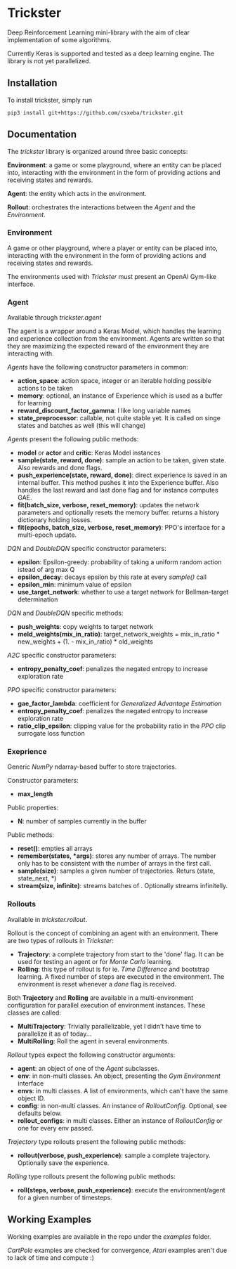 # Trickster

Deep Reinforcement Learning mini-library with the aim of clear implementation of some algorithms.

Currently Keras is supported and tested as a deep learning engine. The library is not yet parallelized.

## Installation

To install trickster, simply run

`pip3 install git+https://github.com/csxeba/trickster.git`

## Documentation

The *trickster* library is organized around three basic concepts:

**Environment**: a game or some playground, where an entity can be placed into, interacting with the environment in the form of providing
actions and receiving states and rewards.

**Agent**: the entity which acts in the environment.

**Rollout**: orchestrates the interactions between the *Agent* and the *Environment*.

### Environment

A game or other playground, where a player or entity can be placed into, interacting with the environment in the form of providing
actions and receiving states and rewards.

The environments used with *Trickster* must present an OpenAI Gym-like interface.

### Agent

Available through *trickster.agent*

The agent is a wrapper around a Keras Model, which handles the learning and experience collection from the environment. Agents are written
so that they are maximizing the expected reward of the environment they are interacting with.

*Agents* have the following constructor parameters in common:

- **action_space**: action space, integer or an iterable holding possible actions to be taken
- **memory**: optional, an instance of Experience which is used as a buffer for learning
- **reward_discount_factor_gamma**: I like long variable names
- **state_preprocessor**: callable, not quite stable yet. It is called on singe states and batches as well
 (this will change)
 
*Agents* present the following public methods:

- **model** or **actor** and **critic**: Keras Model instances
- **sample(state, reward, done)**: sample an action to be taken, given state. Also rewards and done flags.
- **push_experience(state, reward, done)**: direct experience is saved in an internal buffer. This method pushes
 it into the Experience buffer. Also handles the last reward and last done flag and for instance computes GAE.
- **fit(batch_size, verbose, reset_memory)**: updates the network parameters and optionally resets the memory buffer.
 returns a history dictionary holding losses.
- **fit(epochs, batch_size, verbose, reset_memory)**: PPO's interface for a multi-epoch update.

*DQN* and *DoubleDQN* specific constructor parameters:

- **epsilon**: Epsilon-greedy: probability of taking a uniform random action istead of arg max Q
- **epsilon_decay**: decays epsilon by this rate at every *sample()* call
- **epsilon_min**: minimum value of epsilon
- **use_target_network**: whether to use a target network for Bellman-target determination

*DQN* and *DoubleDQN* specific methods:

- **push_weights**: copy weights to target network
- **meld_weights(mix_in_ratio)**: target_network_weights = mix_in_ratio * new_weights + (1. - mix_in_ratio) * old_weights

*A2C* specific constructor parameters:
- **entropy_penalty_coef**: penalizes the negated entropy to increase exploration rate

*PPO* specific constructor parameters:
- **gae_factor_lambda**: coefficient for *Generalized Advantage Estimation*
- **entropy_penalty_coef**: penalizes the negated entropy to increase exploration rate
- **ratio_clip_epsilon**: clipping value for the probability ratio in the *PPO* clip surrogate loss function

### Exeprience

Generic *NumPy* ndarray-based buffer to store trajectories.

Constructor parameters:
- **max_length**

Public properties:
- **N**: number of samples currently in the buffer

Public methods:
- **reset()**: empties all arrays
- **remember(states, \*args)**: stores any number of arrays. The number only has to be consistent with the
number of arrays in the first call.
- **sample(size)**: samples a given number of trajectories. Returs (state, state_next, *)
- **stream(size, infinite)**: streams batches of <size>. Optionally streams infinitelly.

### Rollouts

Available in *trickster.rollout*.

Rollout is the concept of combining an agent with an environment.
There are two types of rollouts in *Trickster*:
- **Trajectory**: a complete trajectory from start to the 'done' flag. It can be used for testing an agent
or for *Monte Carlo* learning.
- **Rolling**: this type of rollout is for ie. *Time Difference* and bootstrap learning. A fixed number of steps
are executed in the environment. The environment is reset whenever a *done* flag is received.

Both **Trajectory** and **Rolling** are available in a multi-environment configuration for parallel execution
of environment instances. These classes are called:
- **MultiTrajectory**: Trivially parallelizable, yet I didn't have time to parallelize it as of today...
- **MultiRolling**: Roll the agent in several environments.

*Rollout* types expect the following constructor arguments:

- **agent**: an object of one of the *Agent* subclasses.
- **env**: in non-multi classes. An object, presenting the *Gym Environment* interface
- **envs**: in multi classes. A list of environments, which can't have the same object ID.
- **config**: in non-multi classes. An instance of *RolloutConfig*. Optional, see defaults below.
- **rollout_configs**: in multi classes. Either an instance of *RolloutConfig* or one for every env passed.

*Trajectory* type rollouts present the following public methods:
- **rollout(verbose, push_experience)**: sample a complete trajectory. Optionally save the experience.

*Rolling* type rollouts present the following public methods:
- **roll(steps, verbose, push_experience)**: execute the environment/agent for a given number of timesteps.

## Working Examples

Working examples are available in the repo under the *examples* folder.

*CartPole* examples are checked for convergence, *Atari* examples aren't due to lack of time and compute :)
